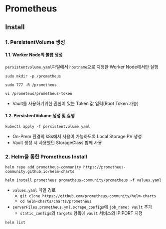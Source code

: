 # Prometheus
## Install
### 1. PersistentVolume 생성
#### 1.1. Worker Node의 볼륨 생성
`persistentvolume.yaml`파일에서 `hostname`으로 지정한 Worker Node에서만 실행
```
sudo mkdir -p /prometheus
```
```
sudo 777 -R /prometheus
```
```
vi /prometeus/prometheus-token
```
* Vault를 사용하기위한 권한이 있는 Token 값 입력(Root Token 가능)

#### 1.2. PersistentVolume 생성 및 실행
```
kubectl apply -f persistentvolume.yaml
```
* On-Prem 환경의 k8s에서 사용이 가능하도록 Local Storage PV 생성
* Vault 생성 시 사용했던 StorageClass 함께 사용

### 2. Helm을 통한 Prometheus Install
```
helm repo add prometheus-community https://prometheus-community.github.io/helm-charts
```
```
helm install prometheus prometheus-community/prometheus -f values.yaml
```
* `values.yaml` 파일 경로
  * `git clone https://github.com/prometheus-community/helm-charts`
  * `cd helm-charts/charts/prometheus`
* `serverFiles.prometheus.yml.scrape_configs`에 `job_name: vault` 추가
  * `static_configs`의 `targets` 항목에 `vault` 서비스의 IP:PORT 지정
```
helm list
```
